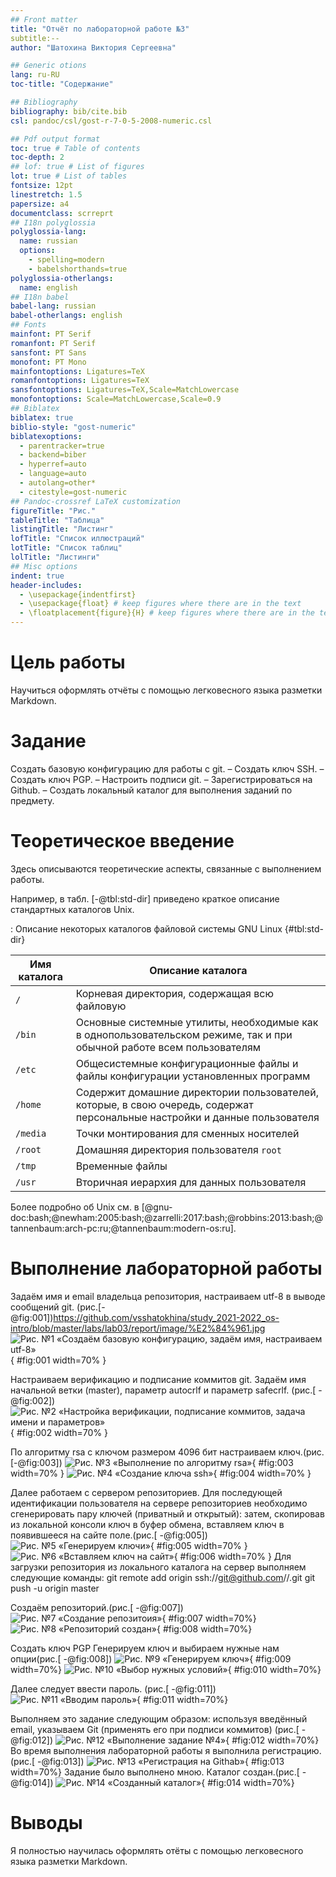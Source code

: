 ```yaml
---
## Front matter
title: "Отчёт по лабораторной работе №3"
subtitle:--
author: "Шатохина Виктория Сергеевна"

## Generic otions
lang: ru-RU
toc-title: "Содержание"

## Bibliography
bibliography: bib/cite.bib
csl: pandoc/csl/gost-r-7-0-5-2008-numeric.csl

## Pdf output format
toc: true # Table of contents
toc-depth: 2
## lof: true # List of figures
lot: true # List of tables
fontsize: 12pt
linestretch: 1.5
papersize: a4
documentclass: scrreprt
## I18n polyglossia
polyglossia-lang:
  name: russian
  options:
	- spelling=modern
	- babelshorthands=true
polyglossia-otherlangs:
  name: english
## I18n babel
babel-lang: russian
babel-otherlangs: english
## Fonts
mainfont: PT Serif
romanfont: PT Serif
sansfont: PT Sans
monofont: PT Mono
mainfontoptions: Ligatures=TeX
romanfontoptions: Ligatures=TeX
sansfontoptions: Ligatures=TeX,Scale=MatchLowercase
monofontoptions: Scale=MatchLowercase,Scale=0.9
## Biblatex
biblatex: true
biblio-style: "gost-numeric"
biblatexoptions:
  - parentracker=true
  - backend=biber
  - hyperref=auto
  - language=auto
  - autolang=other*
  - citestyle=gost-numeric
## Pandoc-crossref LaTeX customization
figureTitle: "Рис."
tableTitle: "Таблица"
listingTitle: "Листинг"
lofTitle: "Список иллюстраций"
lotTitle: "Список таблиц"
lolTitle: "Листинги"
## Misc options
indent: true
header-includes:
  - \usepackage{indentfirst}
  - \usepackage{float} # keep figures where there are in the text
  - \floatplacement{figure}{H} # keep figures where there are in the text
---
```


# Цель работы

Научиться оформлять отчёты с помощью легковесного языка разметки Markdown.


# Задание

Создать базовую конфигурацию для работы с git.
– Создать ключ SSH.
– Создать ключ PGP.
– Настроить подписи git.
– Зарегистрироваться на Github.
– Создать локальный каталог для выполнения заданий по предмету.
# Теоретическое введение

Здесь описываются теоретические аспекты, связанные с выполнением работы.

Например, в табл. [-@tbl:std-dir] приведено краткое описание стандартных каталогов Unix.

: Описание некоторых каталогов файловой системы GNU Linux {#tbl:std-dir}

| Имя каталога | Описание каталога                                                                                                          |
|--------------|----------------------------------------------------------------------------------------------------------------------------|
| `/`          | Корневая директория, содержащая всю файловую                                                                               |
| `/bin `      | Основные системные утилиты, необходимые как в однопользовательском режиме, так и при обычной работе всем пользователям     |
| `/etc`       | Общесистемные конфигурационные файлы и файлы конфигурации установленных программ                                           |
| `/home`      | Содержит домашние директории пользователей, которые, в свою очередь, содержат персональные настройки и данные пользователя |
| `/media`     | Точки монтирования для сменных носителей                                                                                   |
| `/root`      | Домашняя директория пользователя  `root`                                                                                   |
| `/tmp`       | Временные файлы                                                                                                            |
| `/usr`       | Вторичная иерархия для данных пользователя                                                                                 |

Более подробно об Unix см. в [@gnu-doc:bash;@newham:2005:bash;@zarrelli:2017:bash;@robbins:2013:bash;@tannenbaum:arch-pc:ru;@tannenbaum:modern-os:ru].

# Выполнение лабораторной работы
Задаём имя и email владельца репозитория, настраиваем utf-8 в выводе
сообщений git. (рис.[-@fig:001])https://github.com/vsshatokhina/study_2021-2022_os-intro/blob/master/labs/lab03/report/image/%E2%84%961.jpg
![Рис. №1 «Создаём базовую конфигурацию, задаём имя, настраиваем utf-8»](image/№1.jpg){ #fig:001 width=70% }

Настраиваем верификацию и подписание коммитов git. Задаём имя начальной ветки (master), параметр autocrlf и параметр safecrlf. (рис.[ -@fig:002])
![Рис. №2 «Настройка верификации, подписание коммитов, задача имени и параметров»](image/2.jpg){ #fig:002 width=70% }

По алгоритму rsa с ключом размером 4096 бит настраиваем ключ.(рис.[-@fig:003]) 
![Рис. №3 «Выполнение по алгоритму rsa»](image/3.jpg){ #fig:003 width=70% }
![Рис. №4 «Создание ключа ssh»](image/4.jpg){ #fig:004 width=70% }

Далее работаем с сервером репозиториев. Для последующей идентификации
пользователя на сервере репозиториев необходимо сгенерировать пару ключей
(приватный и открытый):
затем, скопировав из локальной консоли ключ в буфер обмена, вставляем ключ
в появившееся на сайте поле.(рис.[ -@fig:005])
![Рис. №5 «Генерируем ключи»](image/5.jpg){ #fig:005 width=70% }
![Рис. №6 «Вставляем ключ на сайт»](image/6.jpg){ #fig:006 width=70% }
Для загрузки репозитория из локального каталога на сервер выполняем следующие
команды: git remote add origin
 ssh://git@github.com/<username>/<reponame>.git
git push -u origin master

Создаём репозиторий.(рис.[ -@fig:007])
![Рис. №7 «Создание репозитоия»](image/7.jpg){ #fig:007 width=70%}
![Рис. №8 «Репозиторий создан»](image/8.jpg){ #fig:008 width=70%}

Создать ключ PGP
Генерируем ключ и выбираем нужные нам опции(рис.[ -@fig:008])
![Рис. №9 «Генерируем ключ»](image/9.jpg){ #fig:009 width=70%}
![Рис. №10 «Выбор нужных условий»](image/10.jpg){ #fig:010 width=70%}

Далее следует ввести пароль. (рис.[ -@fig:011])
![Рис. №11 «Вводим пароль»](image/11.jpg){ #fig:011 width=70%}

Выполняем это задание следующим образом: используя введённый email, указываем Git (применять его при подписи коммитов) (рис.[ -@fig:012])
![Рис. №12 «Выполнение задание №4»](image/12.jpg){ #fig:012 width=70%}
Во время выполнения лабораторной работы я выполнила регистрацию.(рис.[ -@fig:013])
![Рис. №13 «Регистрация на Githab»](image/13.jpg){ #fig:013 width=70%}
Задание было выполнено мною. Каталог создан.(рис.[ -@fig:014])
![Рис. №14 «Созданный каталог»](image/14.jpg){ #fig:014 width=70%}
# Выводы
Я полностью научилась оформлять отёты с помощью легковесного языка разметки Markdown.
